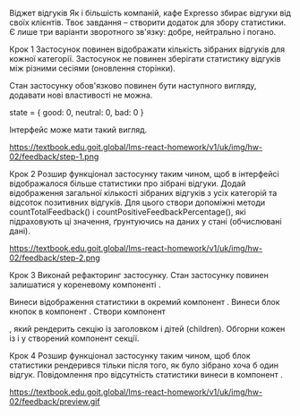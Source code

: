 Віджет відгуків Як і більшість компаній, кафе Expresso збирає відгуки від своїх
клієнтів. Твоє завдання – створити додаток для збору статистики. Є лише три
варіанти зворотного зв'язку: добре, нейтрально і погано.

Крок 1 Застосунок повинен відображати кількість зібраних відгуків для кожної
категорії. Застосунок не повинен зберігати статистику відгуків між різними
сесіями (оновлення сторінки).

Стан застосунку обов'язково повинен бути наступного вигляду, додавати нові
властивості не можна.

state = { good: 0, neutral: 0, bad: 0 }

Інтерфейс може мати такий вигляд.

https://textbook.edu.goit.global/lms-react-homework/v1/uk/img/hw-02/feedback/step-1.png

Крок 2 Розшир функціонал застосунку таким чином, щоб в інтерфейсі відображалося
більше статистики про зібрані відгуки. Додай відображення загальної кількості
зібраних відгуків з усіх категорій та відсоток позитивних відгуків. Для цього
створи допоміжні методи countTotalFeedback() і
countPositiveFeedbackPercentage(), які підраховують ці значення, ґрунтуючись на
даних у стані (обчислювані дані).

https://textbook.edu.goit.global/lms-react-homework/v1/uk/img/hw-02/feedback/step-2.png

Крок 3 Виконай рефакторинг застосунку. Стан застосунку повинен залишатися у
кореневому компоненті <App>.

Винеси відображення статистики в окремий компонент
<Statistics good={} neutral={} bad={} total={} positivePercentage={}>. Винеси
блок кнопок в компонент <FeedbackOptions options={} onLeaveFeedback={}>. Створи
компонент <Section title="">, який рендерить секцію із заголовком і дітей
(children). Обгорни кожен із <Statistics> і <FeedbackOptions> у створений
компонент секції.

Крок 4 Розшир функціонал застосунку таким чином, щоб блок статистики рендерився
тільки після того, як було зібрано хоча б один відгук. Повідомлення про
відсутність статистики винеси в компонент
<Notification message="There is no feedback">.

https://textbook.edu.goit.global/lms-react-homework/v1/uk/img/hw-02/feedback/preview.gif

